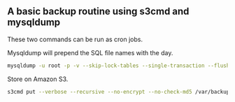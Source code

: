 ## A basic backup routine using s3cmd and mysqldump

These two commands can be run as cron jobs.

Mysqldump will prepend the SQL file names with the day.

```bash
mysqldump -u root -p -v --skip-lock-tables --single-transaction --flush-logs --hex-blob --ignore-table=db.sometable_i_want_to_skip --master-data=2 copify > /var/backups/mysql/$(date +\%a)_dump.sql
```

Store on Amazon S3.

```bash
s3cmd put --verbose --recursive --no-encrypt --no-check-md5 /var/backups/mysql/ s3://bucket/backups/mysql/
```
